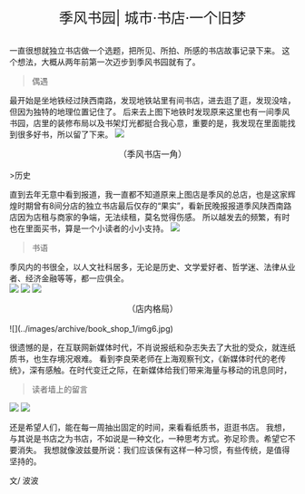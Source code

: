 <center style="font-size:25px">季风书园| 城市·书店·一个旧梦</center>
<br />

一直很想就独立书店做一个选题，把所见、所拍、所感的书店故事记录下来。
这个想法，大概从两年前第一次迈步到季风书园就有了。  

>偶遇

最开始是坐地铁经过陕西南路，发现地铁站里有间书店，进去逛了逛，发现没啥，但因为独特的地理位置记住了。
后来去上图下地铁时发现原来这里也有一间季风书园，店里的装修布局以及书架灯光都挺合我心意，重要的是，我发现在里面能找到很多好书，所以留了下来。
![](../images/archive/book_shop_1/img1.jpg)
<center style="font-size:15px">（季风书店一角）</center>
<br />
>历史

直到去年无意中看到报道，我一直都不知道原来上图店是季风的总店，也是这家辉煌时期曾有8间分店的独立书店最后仅存的“果实”，看新民晚报报道季风陕西南路店因为店租与商家的争端，无法续租，莫名觉得伤感。
所以越发去的频繁，有时也在里面买书，算是一个小读者的小小支持。
![](../images/archive/book_shop_1/img2.jpg)

>书语

季风内的书很全，以人文社科居多，无论是历史、文学爱好者、哲学迷、法律从业者、经济金融等等，都一应俱全。  
![](../images/archive/book_shop_1/img3.jpg)
![](../images/archive/book_shop_1/img4.jpg)
![](../images/archive/book_shop_1/img5.jpg)
<center style="font-size:15px">（店内格局）</center>
<br />
![](../images/archive/book_shop_1/img6.jpg)

很遗憾的是，在互联网新媒体时代，不肖说报纸和杂志失去了大批的受众，就连纸质书，也生存境况艰难。
看到李良荣老师在上海观察刊文，《新媒体时代的老传统》，深有感触。在时代变迁之际，在新媒体给我们带来海量与移动的讯息同时，

>读者墙上的留言

![](../images/archive/book_shop_1/img7.jpg)
![](../images/archive/book_shop_1/img8.jpg)

还是希望人们，能在每一周抽出固定的时间，来看看纸质书，逛逛书店。
我想，与其说是书店之为书店，不如说是一种文化，一种思考方式。弥足珍贵。希望它不要消失。
我想就像波兹曼所说：我们应该保有这样一种习惯，有些传统，是值得坚持的。

文/ 波波





